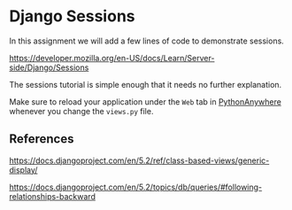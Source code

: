 Django Sessions
===============

In this assignment we will add  a few lines of code to demonstrate sessions.

https://developer.mozilla.org/en-US/docs/Learn/Server-side/Django/Sessions

The sessions tutorial is simple enough that it needs no further explanation.

Make sure to reload your application under the `Web` tab in
<a href="https://www.pythonanywhere.com" target="_blank">PythonAnywhere</a> whenever you change the `views.py` file.

References
----------

https://docs.djangoproject.com/en/5.2/ref/class-based-views/generic-display/

https://docs.djangoproject.com/en/5.2/topics/db/queries/#following-relationships-backward

